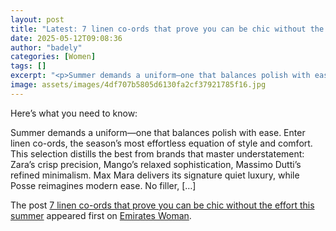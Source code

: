 ```yaml
---
layout: post
title: "Latest: 7 linen co-ords that prove you can be chic without the effort this summer"
date: 2025-05-12T09:08:36
author: "badely"
categories: [Women]
tags: []
excerpt: "<p>Summer demands a uniform—one that balances polish with ease. Enter linen co-ords, the season’s most effortless equation of style and comfort. This "
image: assets/images/4df707b5805d6130fa2cf37921785f16.jpg
---
```


Here’s what you need to know: <p>Summer demands a uniform—one that balances polish with ease. Enter linen co-ords, the season’s most effortless equation of style and comfort. This selection distills the best from brands that master understatement: Zara’s crisp precision, Mango’s relaxed sophistication, Massimo Dutti’s refined minimalism. Max Mara delivers its signature quiet luxury, while Posse reimagines modern ease. No filler, [&#8230;]</p>
<p>The post <a href="https://emirateswoman.com/7-linen-co-ords-chic-summer/" rel="nofollow">7 linen co-ords that prove you can be chic without the effort this summer</a> appeared first on <a href="https://emirateswoman.com" rel="nofollow">Emirates Woman</a>.</p>

